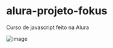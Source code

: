 # alura-projeto-fokus

Curso de javascript feito na Alura

![image](https://github.com/Rowrias/alura-projeto-fokus/assets/113151785/93e0ff97-4250-4fa6-bf0d-3d272a339283)
